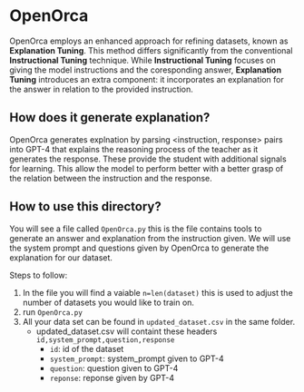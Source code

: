 # OpenOrca

OpenOrca employs an enhanced approach for refining datasets, known as **Explanation Tuning**. 
This method differs significantly from the conventional **Instructional Tuning** technique. 
While **Instructional Tuning** focuses on giving the model instructions and the coresponding answer, **Explanation Tuning** introduces an extra component: it incorporates an explanation for the answer in relation to the provided instruction. 

## How does it generate explanation?
OpenOrca generates explnation by parsing <instruction, response> pairs into GPT-4 that explains the reasoning process of the teacher as it generates the response. 
These provide the student with additional signals for learning. 
This allow the model to perform better with a better grasp of the relation between the instruction and the response. 

## How to use this directory?
You will see a file called `OpenOrca.py` this is the file contains tools to generate an answer and explanation from the instruction given. We will use the system prompt and questions given by OpenOrca to generate the explanation for our dataset. 

Steps to follow:  

1) In the file you will find a vaiable `n=len(dataset)` this is used to adjust the number of datasets you would like to train on.
2) run `OpenOrca.py`
3) All your data set can be found in `updated_dataset.csv` in the same folder.  
    - updated_dataset.csv will containt these headers `id,system_prompt,question,response`
      - `id`: id of the dataset
      - `system_prompt`: system_prompt given to GPT-4
      - `question`: question given to GPT-4
      - `reponse`: reponse given by GPT-4
